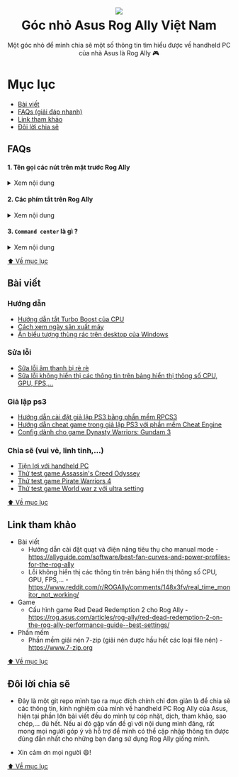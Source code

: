 <h1 align="center">
  <img src="https://raw.githubusercontent.com/kytosai/rog-ally-vietnam/main/cover.jpg">
  <br />
  Góc nhỏ Asus Rog Ally Việt Nam
</h1>

<div align="center">
Một góc nhỏ để mình chia sẽ một số thông tin tìm hiểu được về handheld PC của nhà Asus là Rog Ally 🎮
</div>

# Mục lục

- [Bài viết](#bài-viết)
- [FAQs (giải đáp nhanh)](#faqs)
- [Link tham khảo](#link-tham-khảo)
- [Đôi lời chia sẽ](#đôi-lời-chia-sẽ)

## FAQs

#### 1. Tên gọi các nút trên mặt trước Rog Ally

<details>
  <summary>Xem nội dung</summary>
  
  ![](./faqs/rog-ally-buttons.jpg)
</details>

[//]: <> (------------- Seperate -------------)

#### 2. Các phím tắt trên Rog Ally

<details>
  <summary>Xem nội dung</summary>
  
  ![](./faqs/rog-ally-key-shortcut.jpg)
</details>

[//]: <> (------------- Seperate -------------)

#### 3. `Command center` là gì ?

<details>
  <summary>Xem nội dung</summary>
  
  Khi bạn bấm phím `Command Center` trên Rog Ally, thì sẽ có một phần mềm trượt từ trái sang phải chiếm 1 phần màn hình bên trái, khu vực này sẽ gọi là `Command Center`

  ![](./faqs/command-center-01.jpg)
</details>

[//]: <> (------------- Seperate -------------)

[⬆️ Về mục lục](#mục-lục)

## Bài viết

### Hướng dẫn

- [Hướng dẫn tắt Turbo Boost của CPU](./huong-dan/huong-dan-tat-turbo-boost-cua-cpu)
- [Cách xem ngày sản xuất máy](./huong-dan/cach-xem-ngay-san-xuat-may)
- [Ẩn biểu tượng thùng rác trên desktop của Windows](./huong-dan/an-bieu-tuong-thung-rac-tren-windows)

### Sửa lỗi

- [Sữa lỗi âm thanh bị rè rè](./sua-loi/sua-loi-am-thanh-bi-re-re)
- [Sữa lỗi không hiển thị các thông tin trên bảng hiển thị thông số CPU, GPU, FPS,...](./sua-loi/sua-loi-khong-hien-thi-cac-thong-tin-tren-bang-hien-thi-thong-so-cpu-gpu-fps)

### Giả lập ps3

- [Hướng dẫn cài đặt giả lập PS3 bằng phần mềm RPCS3](./ps3/huong-dan-cai-dat-gia-lap-ps3)
- [Hướng dẫn cheat game trong giả lập PS3 với phần mềm Cheat Engine](./ps3/huong-dan-cheat-game-trong-gia-lap-ps3-voi-cheat-engine)
- [Config dành cho game Dynasty Warriors: Gundam 3](./ps3/game-dynasty-warriors-gundam-3)

### Chia sẽ (vui vẻ, linh tinh,...)
  - [Tiện lợi với handheld PC](./chia-se/tien-loi-voi-handheld-pc)
  - [Thử test game Assassin's Creed Odyssey](./chia-se/thu-test-game-assassin-creed-odyssey)
  - [Thử test game Pirate Warriors 4](./chia-se/thu-test-game-pirate-warriors-4)
  - [Thử test game World war z với ultra setting](./chia-se/thu-test-game-world-war-z-voi-ultra-setting)

[⬆️ Về mục lục](#mục-lục)

## Link tham khảo

- Bài viết
  - Hướng dẫn cài đặt quạt và điện năng tiêu thụ cho manual mode - https://allyguide.com/software/best-fan-curves-and-power-profiles-for-the-rog-ally
  - Lỗi không hiển thị các thông tin trên bảng hiển thị thông số CPU, GPU, FPS,... - https://www.reddit.com/r/ROGAlly/comments/148x3fv/real_time_monitor_not_working/
- Game
  - Cấu hình game Red Dead Redemption 2 cho Rog Ally - https://rog.asus.com/articles/rog-ally/red-dead-redemption-2-on-the-rog-ally-performance-guide--best-settings/
- Phần mềm
  - Phần mềm giải nén 7-zip (giải nén được hầu hết các loại file nén) - https://www.7-zip.org

[⬆️ Về mục lục](#mục-lục)

## Đôi lời chia sẽ

- Đây là một git repo mình tạo ra mục đích chính chỉ đơn giản là để chia sẽ các thông tin, kinh nghiệm của mình về handheld PC Rog Ally của Asus, hiện tại phần lớn bài viết đều do mình tự cóp nhặt, dịch, tham khảo, sao chép,... đủ hết. Nếu ai đó gặp vấn đề gì với nội dung mình đăng, rất mong mọi người góp ý và hỗ trợ để mình có thể cập nhập thông tin được đúng đắn nhất cho những bạn đang sử dụng Rog Ally giống mình.

- Xin cảm ơn mọi người 😄!

[⬆️ Về mục lục](#mục-lục)
